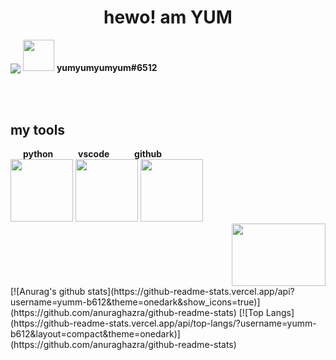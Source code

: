 <!---
- 👋 Hi, I’m @yumm-b612
- 👀 I’m interested in ...
- 🌱 I’m currently learning ...
- 💞️ I’m looking to collaborate on ...
-  ...https://media1.giphy.com/media/UoLt6Tm8wlSnWGfSFs/giphy.webp?cid=ecf05e478ll84ldbusm2d5ffledkqj7p9od2giqwftru5a5s&rid=giphy.webp
yumm-b612/yumm-b612 is a ✨ special ✨ repository because its `README.md` (this file) appears on your GitHub profile.
You can click the Preview link to take a look at your changes.
--->
<h1 align="center">hewo! am YUM</h1>

<div align = "left">
  <p>
    <img align="center" src="https://media4.giphy.com/media/WmWPS2FKdMSPhLiMBu/200.webp" />
    <img width="50" height="50" src="https://cdn.discordapp.com/attachments/819660765018980393/821816728202903622/20210309_224533.jpg"/>
    <b>yumyumyumyum#6512</b>
  </p>

<br><br>
<h2>my tools</h2>
<dev>
  <b>&nbsp&nbsp&nbsp&nbsp&nbsp python &nbsp&nbsp&nbsp&nbsp&nbsp&nbsp&nbsp&nbsp&nbsp&nbsp vscode  &nbsp&nbsp&nbsp&nbsp&nbsp&nbsp&nbsp&nbsp&nbsp&nbsp  github</b> <br>
  <img src="https://i.giphy.com/media/LMt9638dO8dftAjtco/200.webp" width="100" />
  <img src="https://i.giphy.com/media/IdyAQJVN2kVPNUrojM/200.webp" width="100" />
  <img src="https://i.giphy.com/media/KzJkzjggfGN5Py6nkT/200.webp" width="100" />
</dev>

  
</div>

<!--
<a href="https://archlinux.org/"><img style="width="150" height="100" src="https://archlinux.org/static/logos/archlinux-logo-dark-90dpi.ebdee92a15b3.png"/></a>
&nbsp&nbsp&nbsp&nbsp&nbsp&nbsp&nbsp<b>wm:</b>&nbsp&nbsp&nbsp&nbsp&nbsp&nbsp&nbsp
<a href="https://dwm.suckless.org/"><img style="width="100" height="50" src="https://suckless.org/logo.svg"/></a>

<p>
<img align="center" src="https://github-readme-stats.vercel.app/api/top-langs/?username=yumm-b612&theme=dark&layout=compact" />
</p>
-->

<div align = "right">
<a href="https://discord.gg/NaXhwqWxV9"><img width="150" height="100" src="https://discord.com/assets/e4923594e694a21542a489471ecffa50.svg" /></a>
</div>
[![Anurag's github stats](https://github-readme-stats.vercel.app/api?username=yumm-b612&theme=onedark&show_icons=true)](https://github.com/anuraghazra/github-readme-stats) [![Top Langs](https://github-readme-stats.vercel.app/api/top-langs/?username=yumm-b612&layout=compact&theme=onedark)](https://github.com/anuraghazra/github-readme-stats)
